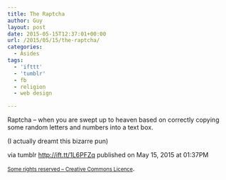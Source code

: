 ```yaml
---
title: The Raptcha
author: Guy
layout: post
date: 2015-05-15T12:37:01+00:00
url: /2015/05/15/the-raptcha/
categories:
  - Asides
tags:
  - 'ifttt'
  - 'tumblr'
  - fb
  - religion
  - web design

---
```

Raptcha &#8211; when you are swept up to heaven based on correctly copying some random letters and numbers into a text box.

(I actually dreamt this bizarre pun)

via tumblr http://ift.tt/1L6PFZq published on May 15, 2015 at 01:37PM

<small><a href="http://ift.tt/1gAEAkt" target="_blank">Some rights reserved &#8211; Creative Commons Licence</a></small>.